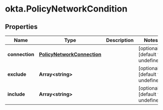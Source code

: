 # okta.PolicyNetworkCondition

## Properties

Name | Type | Description | Notes
------------ | ------------- | ------------- | -------------
**connection** | [**PolicyNetworkConnection**](PolicyNetworkConnection.md) |  | [optional] [default to undefined]
**exclude** | **Array&lt;string&gt;** |  | [optional] [default to undefined]
**include** | **Array&lt;string&gt;** |  | [optional] [default to undefined]

